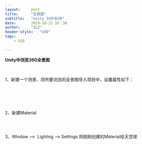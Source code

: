 ```yaml
---
layout:     post
title:      "全景图"
subtitle:   "unity 3d开发VR"
date:       2019-10-23 16：30
author:     "ZLZ"
header-style:   "U3D"
tags:
    - U3D
   
---
```


                                         
<p><strong>Unity中浏览360全景图</strong></p>
<p><br></p>
<p>1、新建一个场景、将所要浏览的全景图导入项目中，设置属性如下：</p>
<p><br></p>
<p><img src="https://img-blog.csdn.net/20171026102359690?watermark/2/text/aHR0cDovL2Jsb2cuY3Nkbi5uZXQvRkZfMTIyMQ==/font/5a6L5L2T/fontsize/400/fill/I0JBQkFCMA==/dissolve/70/gravity/Center" alt=""></p>
<p><br></p>
<p>2、新建Material</p>
<p><img src="https://img-blog.csdn.net/20171026102606074?watermark/2/text/aHR0cDovL2Jsb2cuY3Nkbi5uZXQvRkZfMTIyMQ==/font/5a6L5L2T/fontsize/400/fill/I0JBQkFCMA==/dissolve/70/gravity/Center" alt=""><br></p>
<p><br></p>
<p>3、Window --&gt;&nbsp; Lighting --&gt; Settings 将刚刚创建的Material给天空球<img src="https://img-blog.csdn.net/20171026102812711?watermark/2/text/aHR0cDovL2Jsb2cuY3Nkbi5uZXQvRkZfMTIyMQ==/font/5a6L5L2T/fontsize/400/fill/I0JBQkFCMA==/dissolve/70/gravity/Center" alt=""></p>
                                    </div>


